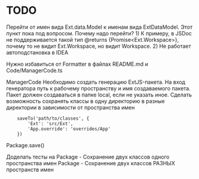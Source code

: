 TODO
====

Перейти от имен вида Ext.data.Model к именам вида ExtDataModel.
    Этот пункт пока под вопросом.
    Почему надо перейти?
        1) К примеру, в JSDoc не поддерживается такой тип @returns {Promise<Ext.Workspace>}, 
        почему то не видит Ext.Workspace, но видит Workspace.
        2) Не работает автоподстановка в IDEA


Нужно избавиться от Formatter 
    в файлах README.md и Code/ManagerCode.ts


ManagerCode
    Необходимо создать генерацию ExtJS-пакета.
        На вход генератора путь к рабочему пространству и имя создаваемого пакета.
        Пакет должен создаваться в папке local, если не указать иное. 
    Сделать возможность сохранять классы
        в одну директорию
        в разные директории в зависимости от пространства имен
        
        saveTo('path/to/classes', {
            'Ext': 'src/Ext',
            'App.override': 'overrides/App'
        })


Package.save()

Доделать тесты на
    Package - Сохранение двух классов одного пространства имен
    Package - Сохранение двух классов РАЗНЫХ пространств имен




